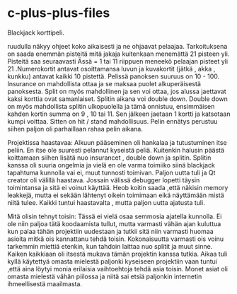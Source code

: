# c-plus-plus-files

Blackjack korttipeli.

ruudulla näkyy ohjeet koko aikaisesti ja ne ohjaavat pelaajaa.
Tarkoituksena on saada enemmän pisteitä mitä jakaja kuitenkaan menemättä 21 pisteen yli.
Pisteitä saa seuraavasti Ässä = 1 tai 11 riippuen meneekö pelaajan pisteet yli 21 .Numerokortit antavat osoittamansa luvun ja kuvakortit (jätkä , akka , kunkku) antavat kaikki 10 pistettä.
Pelissä panoksen suuruus on 10 - 100.
Insurance on mahdollista ottaa ja se maksaa puolet alkuperäisestä panoksesta.
Split on myös mahdollinen ja sen voi ottaa, jos alussa jaettavat kaksi korttia ovat samanlaiset. Splitin aikana voi double down.
Double down on myös mahdollista splitin ulkopuolella ja tämä onnistuu, ensimmäisen kahden kortin summa on 9 , 10 tai 11. Sen jälkeen jaetaan 1 kortti ja katsotaan kumpi voittaa.
Sitten on hit / stand mahdollisuus.
Pelin ennätys perustuu siihen paljon oli parhaillaan rahaa pelin aikana.

Projektissa haastavaa:
Alkuun pääseminen oli hankalaa ja tutustuminen itse peliin. En itse ole suuresti pelannut kyseistä peliä.
Kuitenkin halusin päästä koittamaan siihen lisätä nuo insurancet , double down ja splitin.
Splitin kanssa oli suuria ongelmia ja vielä en ole varma toimiiko siinä blackjack tapahtuma kunnolla vai ei, muut tunnosti toimivan.
Paljon uutta tuli ja Qt creator oli välillä haastava. Jossain välissä debugger lopetti täysin toimintansa ja sitä ei voinut käyttää. Heob koitin saada ,että näkisin
memory leakkejä, mutta ei sekään lähtenyt oikein toimimaan eikä näyttämään mistä niitä tulee. Kaikki tuntui haastavalta , mutta paljon uutta ajatusta tuli.

Mitä olisin tehnyt toisin:
Tässä ei vielä osaa semmosia ajatella kunnolla. Ei ole niin paljoa tätä koodaamista tullut, mutta varmasti vähän ajan kuluttua kun palaa tähän projektiin uudestaan ja tutkii sitä
niin varmasti huomaa asioita mitkä ois kannattanu tehdä toisin. Kokonaisuutta varmasti ois voinu tarkemmin miettiä etenkin, kun tahdoin laittaa nuo splitit ja muut sinne.
Kaiken kaikkiaan oli itsestä mukava tämän projektin kanssa tutkia.
Aikaa tuli kyllä käytettyä omasta mielestä paljonki kyseiseen projektiin vaan tuntui ,että aina löytyi monia erilaisia vaihtoehtoja tehdä asia toisin.
Monet asiat oli omasta mielestä vähän piilossa ja niitä sai etsiä paljonkin internetin ihmeellisestä maailmasta.
